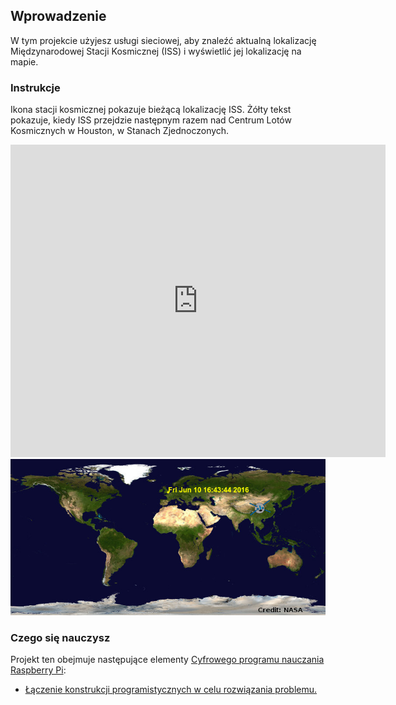 ## Wprowadzenie

W tym projekcie użyjesz usługi sieciowej, aby znaleźć aktualną lokalizację Międzynarodowej Stacji Kosmicznej (ISS) i wyświetlić jej lokalizację na mapie.

### Instrukcje

Ikona stacji kosmicznej pokazuje bieżącą lokalizację ISS. Żółty tekst pokazuje, kiedy ISS przejdzie następnym razem nad Centrum Lotów Kosmicznych w Houston, w Stanach Zjednoczonych.

<div class="trinket">
  <iframe src="https://trinket.io/embed/python/a0ba9cea61?outputOnly=true&start=result" width="600" height="500" frameborder="0" marginwidth="0" marginheight="0" allowfullscreen>
  </iframe>
  <img src="images/iss-final.png">
</div>

### Czego się nauczysz

Projekt ten obejmuje następujące elementy [Cyfrowego programu nauczania Raspberry Pi](http://rpf.io/curriculum):

+ [Łączenie konstrukcji programistycznych w celu rozwiązania problemu.](https://www.raspberrypi.org/curriculum/programming/builder)